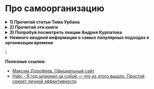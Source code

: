# Про самоорганизацию

<details>

<summary><strong>1) Прочитай статьи Тима Урбана</strong></summary>

Обязательно. Поверь, это стоит потраченного времени

* Тим Урбан - [Почему прокрастинаторы прокрастинируют (откладывают дела «на потом») и как побороть прокрастинации](https://habr.com/ru/post/298192)
* Тим Урбан - [https://habr.com/ru/post/303140](https://habr.com/ru/post/303140)

\


</details>

<details>

<summary><strong>2) Прочитай эти книги</strong></summary>

* Дорофеев М - [Джедайские техники. Как воспитать свою обезьяну, опустошить инбокс и сберечь мыслетопливо](http://links.mnogosdelal.ru/book)
* Дорофеев М - [Путь джедая. Поиск собственной методики продуктивности](http://links.mnogosdelal.ru/JediWay)
* Франк Я - [Муза, где твои крылья](https://www.labirint.ru/reviews/goods/381285/)
* Все книги можно найти в бесплатном доступе, если купить нет совсем никакой возможности. [Flibusta](http://flibusta.net/booksearch), [RuTracker](http://rutracker.org/) и прочие в помощь. Если не умеешь обходить блокировки и пользоваться VPN - самое время научиться, это не сложно.

\


</details>

<details>

<summary><strong>3) Попробуй посмотреть лекции Андрея Курпатова</strong></summary>

Смотреть [здесь](https://www.youtube.com/c/AndreyKurpatov/playlists). Это отдельная тема - лучше вначале посмотреть несколько вводных лекций, чтоб примерно разобраться о чём речь. Лично мне очень помогает

Пара видео «для затравки»:

* ["Усилие воли" и полезные привычки: можно ли перехитрить свой мозг?](https://www.youtube.com/watch?v=6u1f9lwLFKU\&list=PLCQfRMyspsaPxrpC8UxXCJwBeM4zGQQrR\&index=29)
* [Разбор факт-карты «Хочу успевать больше!»](https://www.youtube.com/watch?v=MGfqRHFKZEk\&list=PLCQfRMyspsaN\_YewGyQUQikpGh0notlds\&index=7\&t=11s)

\


</details>

<details>

<summary><strong>Немного вводной информации о самых популярных подходах к организации времени</strong></summary>

* Wikipedia - [Getting Things Done](https://ru.wikipedia.org/wiki/Getting\_Things\_Done)
* Wikipedia - [Метод помидора](https://ru.wikipedia.org/wiki/%D0%9C%D0%B5%D1%82%D0%BE%D0%B4\_%D0%BF%D0%BE%D0%BC%D0%B8%D0%B4%D0%BE%D1%80%D0%B0)
* Wikipedia - [Хронофаги](https://ru.wikipedia.org/wiki/%D0%A5%D1%80%D0%BE%D0%BD%D0%BE%D1%84%D0%B0%D0%B3%D0%B8)
* Wikipedia - [Закон Парето](https://ru.wikipedia.org/wiki/%D0%97%D0%B0%D0%BA%D0%BE%D0%BD\_%D0%9F%D0%B0%D1%80%D0%B5%D1%82%D0%BE)

Про [GTD](https://ru.wikipedia.org/wiki/Getting\_Things\_Done) рекомендую почитать отдельно - вначале статью из Википедии (см выше), потом поищи в Интернете. Есть много обзорных статей (на [Хабре](https://habr.com/ru/search/?q=GTD\&target\_type=posts\&order=relevance) например) И роликов на [YouTube](https://www.youtube.com/results?search\_query=GTD). Можно почитать книги самого Аллана и его последователей.

\


</details>

\


**Полезные ссылки:**

* [Максим Дорофеев. Официальный сайт](https://mnogosdelal.ru/)
* [Habr - Я год шпионил за собой — что из этого вышло. Простой секрет личной эффективности](https://habr.com/ru/post/681384/)
